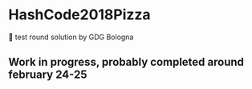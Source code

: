 # HashCode2018Pizza
:pizza: test round solution by GDG Bologna

## Work in progress, probably completed around february 24-25
